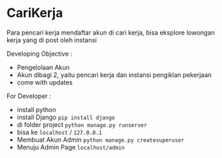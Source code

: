 # CariKerja
Para pencari kerja mendaftar akun di cari kerja, bisa eksplore lowongan kerja yang di post oleh instansi

Developing Objective :
* Pengelolaan Akun
* Akun dibagi 2, yaitu pencari kerja dan instansi pengiklan pekerjaan
* come with updates

For Developer :
* install python
* install Django `pip install django`
* di folder project `python manage.py runserver`
* bisa ke `localhost` / `127.0.0.1`
* Membuat Akun Admin `python manage.py createsuperuser`
* Menuju Admin Page `localhost/admin`
